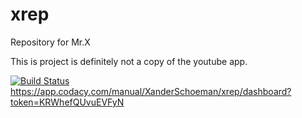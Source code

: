 # xrep
Repository for Mr.X

This is project is definitely not a copy of the youtube app.

[![Build Status](https://app.bitrise.io/app/d84b8c4a5dbdc70d/status.svg?token=w7mHtAM_Gr-UXlFHvclugA)](https://app.bitrise.io/app/d84b8c4a5dbdc70d)
https://app.codacy.com/manual/XanderSchoeman/xrep/dashboard?token=KRWhefQUvuEVFyN
